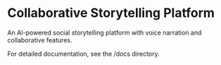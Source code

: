 # Collaborative Storytelling Platform

An AI-powered social storytelling platform with voice narration and collaborative features.

For detailed documentation, see the /docs directory.
